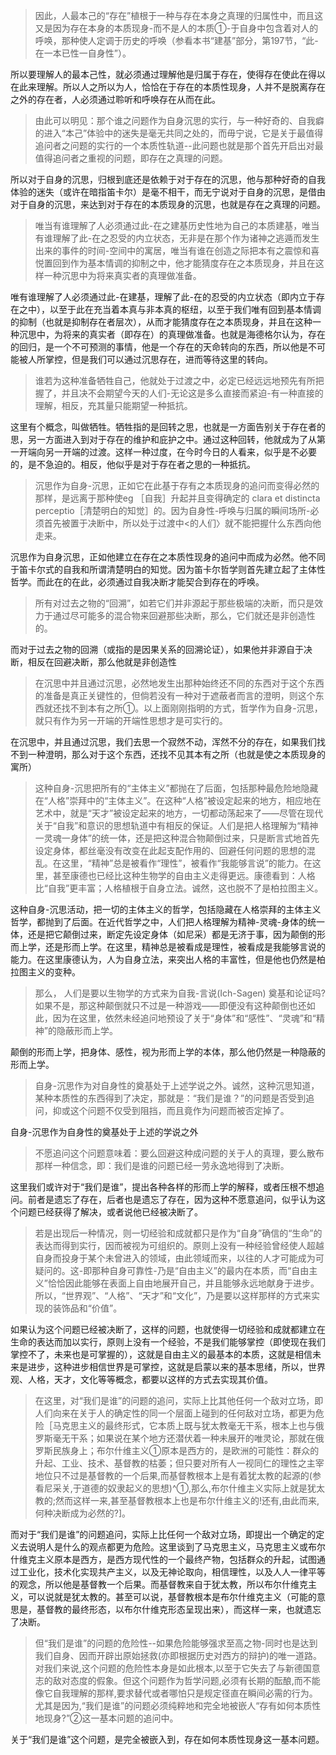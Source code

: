 <blockquote data-pid="LAJZvDhR">因此，人最本己的“存在”植根于一种与存在本身之真理的归属性中，而且这又是因为存在本身的本质现身-而不是人的本质①-于自身中包含着对人的呼唤，那种使人定调于历史的呼唤（参看本书“建基”部分，第197节，“此-在一本已性一自身性”）。</blockquote><p data-pid="RmxuCLWv">所以要理解人的最本己性，就必须通过理解他是归属于存在，使得存在使此在得以在此来理解。所以人之所以为人，恰恰在于存在的本质性现身，人并不是脱离存在之外的存在者，人必须通过聆听和呼唤存在从而在此。</p><blockquote data-pid="xujtIZ2d">由此可以明见：那个谁之问题作为自身沉思的实行，与一种好奇的、自我癖的进入“本己”体验中的迷失是毫无共同之处的，而毋宁说，它是关于最值得追问者之问题的实行的一个本质性轨道--此问题也就是那个首先开启出对最值得追问者之重视的问题，即存在之真理的问题。</blockquote><p data-pid="QhpgpPgS">所以对于自身的沉思，归根到底还是依赖于对于存在的沉思，他与那种好奇的自我体验的迷失（或许在暗指笛卡尔）是毫不相干，而无宁说对于自身的沉思，是借由对于自身的沉思，来达到对于存在的本质现身的沉思，也就是存在之真理的问题。</p><blockquote data-pid="LQqQ0bnX">唯当有谁理解了人必须通过此-在之建基历史性地为自己的本质建基，唯当有谁理解了此-在之忍受的内立状态，无非是在那个作为诸神之逃遁而发生出来的事件的时间-空间中的寓居，唯当有谁在创造之际把本有之震惊和喜悦置回到作为基本情调的抑制之中，他才能猜度存在之本质现身，并且在这样一种沉思中为将来真实者的真理做准备。</blockquote><p data-pid="RLKVB5dg">唯有谁理解了人必须通过此-在建基，理解了此-在的忍受的内立状态（即内立于存在之中），以至于此在充当着本真与非本真的枢纽，以至于我们唯有回到基本情调的抑制（也就是抑制存在者层次），从而才能猜度存在之本质现身，并且在这种一种沉思中，为将来的真实者（即存在）的真理做准备。也就是海德格尔认为，存在的回归，是一个不可预测的事情，他是一个存在的天命转向的东西，所以他是不可能被人所掌控，但是我们可以通过沉思存在，进而等待这里的转向。</p><blockquote data-pid="s1IEtQMX">谁若为这种准备牺牲自己，他就处于过渡之中，必定已经远远地预先有所把握了，并且决不会期望今天的人们-无论这是多么直接而紧迫-有一种直接的理解，相反，充其量只能期望一种抵抗。</blockquote><p data-pid="ixRfN-IZ">这里有个概念，叫做牺牲。牺牲指的是回转之思，也就是一方面告别关于存在者的思，另一方面进入到对于存在的维护和庇护之中。通过这种回转，他就成为了从第一开端向另一开端的过渡。这样一种过度，在今时今日的人看来，似乎是不必要的，是不急迫的。相反，他似乎是对于存在者之思的一种抵抗。</p><blockquote data-pid="S_IcPw67">沉思作为自身-沉思，正如它在此基于存有之本质现身的追问而变得必然的那样，是远离于那种使eg ［自我］升起并且变得确定的 clara et distincta perceptio［清楚明白的知觉］的。因为自身性-呼唤与归属的瞬间场所-必须首先被置于决断中，所以处于过渡中&lt;的人们〉就不能把握什么东西向他走来。</blockquote><p data-pid="qJwwWrPe">沉思作为自身沉思，正如他建立在存在之本质性现身的追问中而成为必然。他不同于笛卡尔式的自我和所谓清楚明白的知觉。因为笛卡尔哲学则首先建立起了主体性哲学。而此在的在此，必须通过自我决断才能契合到存在的呼唤。</p><blockquote data-pid="aqzU5TFk">所有对过去之物的“回溯”，如若它们并非源起于那些极端的决断，而只是效力于通过尽可能多的混合物来回避那些决断，那么，它们就还是非创造性的。</blockquote><p data-pid="SRqt8V9F">而对于过去之物的回溯（或指的是因果关系的回溯论证），如果他并非源自于决断，相反在回避决断，那么他就是非创造性</p><blockquote data-pid="TTXRB0rW">在沉思中并且通过沉思，必然地发生出那种始终还不同的东西对于这个东西的准备是真正关键性的，但倘若没有一种对于遮蔽者而言的澄明，则这个东西就还找不到本有之所①。以上面刚刚指明的方式，哲学作为自身-沉思，就只有作为另一开端的开端性思想才是可实行的。</blockquote><p data-pid="xzuCBeMf">在沉思中，并且通过沉思，我们去思一个寂然不动，浑然不分的存在，如果我们找不到一种澄明，那么对于这个东西，还找不见其本有之所（也就是使之本质现身的寓所）</p><blockquote data-pid="iEXKUmYr">这种自身-沉思把所有的“主体主义”都抛在了后面，包括那种最危险地隐藏在“人格”崇拜中的“主体主义”。在这种“人格”被设定起来的地方，相应地在艺术中，就是“天才”被设定起来的地方，一切都动荡起来了——尽管在现代关于“自我”和意识的思想轨道中有相反的保证。人们是把人格理解为“精神一灵魂一身体”的统一体，还是把这种混合物颠倒过来，只是断言式地首先设定身体，都丝毫没有改变在此起支配作用的、回避任何问题的思想的混乱。在这里，“精神”总是被看作“理性”，被看作“我能够言说”的能力。在这里，甚至康德也已经比这种生物学的自由主义走得更远。康德看到：人格比“自我”更丰富；人格植根于自身立法。诚然，这也脱不了是柏拉图主义。</blockquote><p data-pid="L0kjzOFV">这种自身-沉思活动，把一切的主体主义的哲学，包括隐藏在人格崇拜的主体主义哲学，都抛到了后面。在近代哲学之中，人们把人格理解为精神-灵魂-身体的统一体，还是把它颠倒过来，断定先设定身体（如尼采）都是无济于事，因为颠倒的形而上学，还是形而上学。在这里，精神总是被看成是理性，被看成是我能够言说的能力。在这里康德认为，人为自身立法，来突出人格的丰富性，但是他也仍然是柏拉图主义的变种。</p><blockquote data-pid="pQoav-Be">那么， 人们是要以生物学的方式来为自我-言说(Ich-Sagen) 奠基和论证吗?如果不是，那这种颠倒就只不过是一种游戏——即便没有这种颠倒也还如此，因为在这里，依然未经追问地预设了关于“身体”和“感性”、“灵魂”和“精神”的隐蔽形而上学。</blockquote><p data-pid="psDbH7Ea">颠倒的形而上学，把身体、感性，视为形而上学的本体，那么他仍然是一种隐蔽的形而上学。</p><blockquote data-pid="YmqWhXJa">自身-沉思作为对自身性的奠基处于上述学说之外。诚然，这种沉思知道，某种本质性的东西得到了决定，那就是：“我们是谁？”的问题是否受到追问，抑或这个问题不仅受到阻挡，而且竟作为问题而被否定掉了。</blockquote><p data-pid="gw0EGgUK">自身-沉思作为自身性的奠基处于上述的学说之外</p><blockquote data-pid="ejlGgb0i">不愿追问这个问题意味着：要么回避这种成问题的关于人的真理，要么散布那样一种信念，即：我们是谁的问题已经一劳永逸地得到了决断。</blockquote><p data-pid="_ppqDhyW">这里我们或许对于“我们是谁”，提出各种各样的形而上学的解释，或者压根不想追问。前者是遗忘了存在，后者也是遗忘了存在，因为这种不愿意追问，似乎认为这个问题已经获得了解决，或者说他已经被决断了。</p><blockquote data-pid="upMVeRoy">若是出现后一种情况，则一切经验和成就都只是作为“自身”确信的“生命”的表达而得到实行，因而被视为可组织的。原则上没有一种经验曾经使人超越自身而投身于某个未曾进入的领域，由此领域而来，以往的人才可能成为可疑问的。这-即那种自身可靠性-乃是“自由主义”的最内在本质，而“自由主义”恰恰因此能够在表面上自由地展开自己，并且能够永远地献身于进步。所以，“世界观”、“人格”、“天才”和“文化”，乃是要以这样那样的方式来实现的装饰品和“价值”。</blockquote><p data-pid="z_1zQ3M0">如果认为这个问题已经被决断了，这样的问题，也就使得一切经验和成就都建立在生命的表达而加以实行，原则上没有一个经验，不是我们能够掌控（即使现在我们掌控不了，未来也是可掌握的），这就是自由主义的最基本的本质，这就是相信未来是进步，这种进步相信世界是可掌控，这就是启蒙以来的基本思绪，所以，世界观、人格，天才，文化等等概念，都要以这样的方式去实现其价值。</p><blockquote data-pid="Q90YFnsZ">在这里，对“我们是谁”的问题的追问，实际上比其他任何一个敌对立场，即人们向来在关于人的确定性的同一个层面上碰到的任何敌对立场，都更为危险［马克思主义的最终形式，它本质上既与犹太教毫无干系，根本上也与俄罗斯毫无干系；如果说在某个地方还潜伏着一种未展开的唯灵论，那就在俄罗斯民族身上；布尔什维主义①原本是西方的，是欧洲的可能性：群众的升起、工业、技术、基督教的枯萎；但只要对所有人一视同仁的理性之主宰地位只不过是基督教的一个后果,而基督教根本上是有着犹太教的起源的(参看尼采关,于道德的奴隶起义的思想)^①,那么,布尔什维主义实际上就是犹太教的;然而这样一来,甚至基督教根本上也是布尔什维主义的!还有,由此而来,何种决断成为必然的?]。</blockquote><p data-pid="mDWMFCrR">而对于“我们是谁”的问题追问，实际上比任何一个敌对立场，即提出一个确定的定义去说明人是什么的观点都更为危险。这里谈到了马克思主义，马克思主义或布尔什维克主义原本是西方，是西方现代性的一个最终产物，包括群众的升起，试图通过工业化，技术化实现共产主义，以及无神论取向，相信理性，以及人人一律平等的观念，所以他是基督教一个后果。而基督教来自于犹太教，所以布尔什维克主义，可以说就是犹太教的。甚至可以说，基督教根本是布尔什维克主义（可能的意思是，基督教的最终形态，以布尔什维克形态呈现出来），而这样一来，也就遗忘了决断。</p><blockquote data-pid="2jDNKdKw">但“我们是谁”的问题的危险性--如果危险能够强求至高之物-同时也是达到我们自身、因而开辟出原始拯救(亦即根据历史对西方的辩护)的唯一道路。对我们来说,这个问题的危险性本身是如此根本,以至于它失去了与新德国意志的敌对态度的假象。但这个问题作为哲学问题,必须有长期的酝酿,而不能像它自我理解的那样,要求替代或者哪怕只是规定径直在瞬间必需的行为。尤其是因为,“我们是谁”的问题必须纯粹地和完全地被嵌人“存有如何本质性地现身?”②这一基本问题的追问中。</blockquote><p data-pid="aFFejwzY">关于“我们是谁”这个问题，是完全被嵌入到，存在如何本质性现身这一基本问题。</p><p></p>